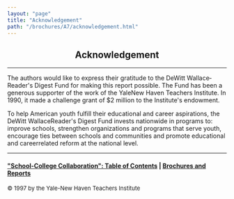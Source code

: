 ```yaml
---
layout: "page"
title: "Acknowledgement"
path: "/brochures/A7/acknowledgement.html"
---
```

<main>
<center>
<h2>Acknowledgement</h2></center>
<hr/>
The authors would like to express their gratitude to the DeWitt
Wallace­ Reader's Digest Fund for making this report possible. The
Fund has been a generous supporter of the work of the Yale­New Haven
Teachers Institute.  In 1990, it made a challenge grant of $2 million to
the Institute's endowment.
<p>
To help American youth fulfill their educational and career aspirations,
the DeWitt Wallace­Reader's Digest Fund invests nationwide in
programs to: improve schools, strengthen organizations and programs that
serve youth, encourage ties between schools and communities and promote
educational and career­related reform at the national level.
</p><hr/>
<h4><a href=".\">"School-College Collaboration": Table of Contents</a> |
<a href="..\">Brochures and Reports</a>
</h4>
<font size="-1">© 1997 by the Yale-New Haven Teachers Institute
</font></main>